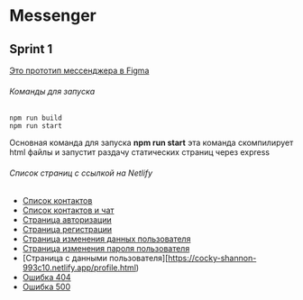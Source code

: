 # Messenger

## Sprint 1
[Это прототип мессенджера в Figma](https://www.figma.com/file/HBucROmcriLA8AMnyJnmvI/Messenger?node-id=0%3A1)

###### Команды для запуска
```
npm run build
npm run start
```
Основная команда для запуска **npm run start** эта команда скомпилирует html файлы и запустит раздачу статических страниц через express

###### Список страниц с ссылкой на Netlify
- [Список контактов](https://cocky-shannon-993c10.netlify.app/index.html)
- [Список контактов и чат](https://cocky-shannon-993c10.netlify.app/chat.html)
- [Страница авторизации](https://cocky-shannon-993c10.netlify.app/auth.html)
- [Страница регистрации](https://cocky-shannon-993c10.netlify.app/register.html)
- [Страница изменения данных пользователя](https://cocky-shannon-993c10.netlify.app/change-data.html)
- [Страница изменения пароля пользователя](https://cocky-shannon-993c10.netlify.app/change-password.html)
- [Страница с данными пользователя][https://cocky-shannon-993c10.netlify.app/profile.html)
- [Ошибка 404](https://cocky-shannon-993c10.netlify.app/404.html)
- [Ошибка 500](https://cocky-shannon-993c10.netlify.app/500.html)
